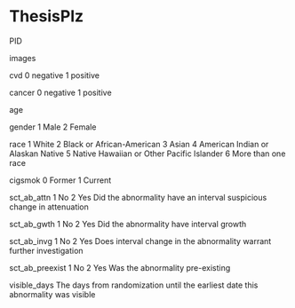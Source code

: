 # ThesisPlz

PID

images

cvd       0 negative  1 positive

cancer    0 negative  1 positive

age

gender    1 Male      2 Female

race      1 White     2 Black or African-American     3 Asian     4 American Indian or Alaskan Native
          5 Native Hawaiian or Other Pacific Islander             6 More than one race

cigsmok   0 Former    1 Current

sct_ab_attn           1 No    2 Yes
Did the abnormality have an interval suspicious change in attenuation

sct_ab_gwth           1 No    2 Yes
Did the abnormality have interval growth

sct_ab_invg           1 No    2 Yes
Does interval change in the abnormality warrant further investigation

sct_ab_preexist       1 No    2 Yes
Was the abnormality pre-existing

visible_days
The days from randomization until the earliest date this abnormality was visible